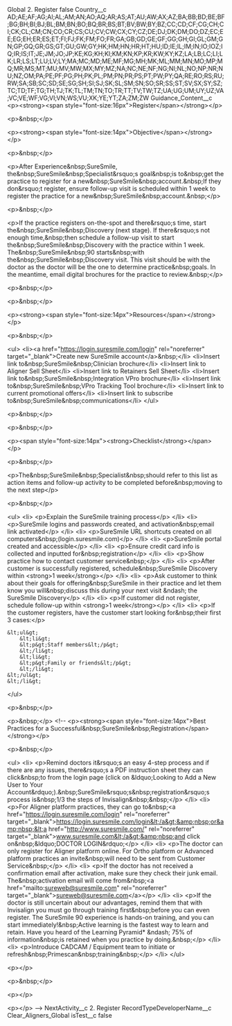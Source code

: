 <?xml version="1.0" encoding="UTF-8"?>
<CustomMetadata xmlns="http://soap.sforce.com/2006/04/metadata" xmlns:xsi="http://www.w3.org/2001/XMLSchema-instance" xmlns:xsd="http://www.w3.org/2001/XMLSchema">
    <label>Global 2. Register</label>
    <protected>false</protected>
    <values>
        <field>Country__c</field>
        <value xsi:type="xsd:string">AD;AE;AF;AG;AI;AL;AM;AN;AO;AQ;AR;AS;AT;AU;AW;AX;AZ;BA;BB;BD;BE;BF;BG;BH;BI;BJ;BL;BM;BN;BO;BQ;BR;BS;BT;BV;BW;BY;BZ;CC;CD;CF;CG;CH;CI;CK;CL;CM;CN;CO;CR;CS;CU;CV;CW;CX;CY;CZ;DE;DJ;DK;DM;DO;DZ;EC;EE;EG;EH;ER;ES;ET;FI;FJ;FK;FM;FO;FR;GA;GB;GD;GE;GF;GG;GH;GI;GL;GM;GN;GP;GQ;GR;GS;GT;GU;GW;GY;HK;HM;HN;HR;HT;HU;ID;IE;IL;IM;IN;IO;IOZ;IQ;IR;IS;IT;JE;JM;JO;JP;KE;KG;KH;KI;KM;KN;KP;KR;KW;KY;KZ;LA;LB;LC;LI;LK;LR;LS;LT;LU;LV;LY;MA;MC;MD;ME;MF;MG;MH;MK;ML;MM;MN;MO;MP;MQ;MR;MS;MT;MU;MV;MW;MX;MY;MZ;NA;NC;NE;NF;NG;NI;NL;NO;NP;NR;NU;NZ;OM;PA;PE;PF;PG;PH;PK;PL;PM;PN;PR;PS;PT;PW;PY;QA;RE;RO;RS;RU;RW;SA;SB;SC;SD;SE;SG;SH;SI;SJ;SK;SL;SM;SN;SO;SR;SS;ST;SV;SX;SY;SZ;TC;TD;TF;TG;TH;TJ;TK;TL;TM;TN;TO;TR;TT;TV;TW;TZ;UA;UG;UM;UY;UZ;VA;VC;VE;WF;VG;VI;VN;WS;VU;XK;YE;YT;ZA;ZM;ZW</value>
    </values>
    <values>
        <field>Guidance_Content__c</field>
        <value xsi:type="xsd:string">&lt;p&gt;&lt;strong&gt;&lt;span style=&quot;font-size:16px&quot;&gt;Register&lt;/span&gt;&lt;/strong&gt;​&lt;/p&gt;

&lt;p&gt;&amp;nbsp;&lt;/p&gt;

&lt;p&gt;&lt;strong&gt;&lt;span style=&quot;font-size:14px&quot;&gt;Objective&lt;/span&gt;&lt;/strong&gt;&lt;/p&gt;

&lt;p&gt;&amp;nbsp;&lt;/p&gt;

&lt;p&gt;After Experience&amp;nbsp;SureSmile, the&amp;nbsp;SureSmile&amp;nbsp;Specialist&amp;rsquo;s goal&amp;nbsp;is to&amp;nbsp;get the practice to register for a new&amp;nbsp;SureSmile&amp;nbsp;account.&amp;nbsp;If they don&amp;rsquo;t register, ensure follow-up visit is scheduled within 1 week to register the practice for a new&amp;nbsp;SureSmile&amp;nbsp;account.&amp;nbsp;​&lt;/p&gt;

&lt;p&gt;&amp;nbsp;&lt;/p&gt;

&lt;p&gt;If the practice registers on-the-spot and there&amp;rsquo;s time, start the&amp;nbsp;SureSmile&amp;nbsp;Discovery (next stage). If there&amp;rsquo;s not enough time,&amp;nbsp;then schedule a follow-up visit to start the&amp;nbsp;SureSmile&amp;nbsp;Discovery with the practice within 1 week. The&amp;nbsp;SureSmile&amp;nbsp;90 starts&amp;nbsp;with the&amp;nbsp;SureSmile&amp;nbsp;Discovery visit. This visit should be with the doctor as the doctor will be the one to determine practice&amp;nbsp;goals. In the meantime, email digital brochures for the practice to review.&amp;nbsp;​&lt;/p&gt;

&lt;p&gt;&amp;nbsp;&lt;/p&gt;

&lt;p&gt;&amp;nbsp;&lt;/p&gt;

&lt;p&gt;&lt;strong&gt;&lt;span style=&quot;font-size:14px&quot;&gt;Resources&lt;/span&gt;&lt;/strong&gt;​&lt;/p&gt;

&lt;p&gt;&amp;nbsp;&lt;/p&gt;

&lt;ul&gt;
	&lt;li&gt;&lt;a href=&quot;https://login.suresmile.com/login&quot; rel=&quot;noreferrer&quot; target=&quot;_blank&quot;&gt;Create new SureSmile account&lt;/a&gt;&amp;nbsp;​&lt;/li&gt;
	&lt;li&gt;Insert link to&amp;nbsp;SureSmile&amp;nbsp;Clinician brochure​&lt;/li&gt;
	&lt;li&gt;Insert link to Aligner Sell Sheet​&lt;/li&gt;
	&lt;li&gt;Insert link to Retainers Sell Sheet​&lt;/li&gt;
	&lt;li&gt;Insert link to&amp;nbsp;SureSmile&amp;nbsp;Integration VPro brochure​&lt;/li&gt;
	&lt;li&gt;Insert link to&amp;nbsp;SureSmile&amp;nbsp;VPro Tracking Tool brochure​&lt;/li&gt;
	&lt;li&gt;Insert link to current promotional offers​&lt;/li&gt;
	&lt;li&gt;Insert link to subscribe to&amp;nbsp;SureSmile&amp;nbsp;communications​&lt;/li&gt;
&lt;/ul&gt;

&lt;p&gt;&amp;nbsp;&lt;/p&gt;

&lt;p&gt;&amp;nbsp;&lt;/p&gt;

&lt;p&gt;&lt;span style=&quot;font-size:14px&quot;&gt;&lt;strong&gt;Checklist&lt;/strong&gt;&lt;/span&gt;&lt;/p&gt;

&lt;p&gt;&amp;nbsp;&lt;/p&gt;

&lt;p&gt;The&amp;nbsp;SureSmile&amp;nbsp;Specialist&amp;nbsp;should refer to this list as action items and follow-up activity to be completed before&amp;nbsp;moving to the next step​&lt;/p&gt;

&lt;p&gt;&amp;nbsp;&lt;/p&gt;

&lt;ul&gt;
	&lt;li&gt;
	&lt;p&gt;Explain the SureSmile training process​&lt;/p&gt;
	&lt;/li&gt;
	&lt;li&gt;
	&lt;p&gt;SureSmile logins and passwords created, and activation&amp;nbsp;email link activated​&lt;/p&gt;
	&lt;/li&gt;
	&lt;li&gt;
	&lt;p&gt;SureSmile URL shortcuts created on all computers&amp;nbsp;(login.suresmile.com)​&lt;/p&gt;
	&lt;/li&gt;
	&lt;li&gt;
	&lt;p&gt;SureSmile portal created and accessible​&lt;/p&gt;
	&lt;/li&gt;
	&lt;li&gt;
	&lt;p&gt;Ensure credit card info is collected and inputted for&amp;nbsp;registration​&lt;/p&gt;
	&lt;/li&gt;
	&lt;li&gt;
	&lt;p&gt;Show practice how to contact customer service&amp;nbsp;​&lt;/p&gt;
	&lt;/li&gt;
	&lt;li&gt;
	&lt;p&gt;After customer is successfully registered, schedule&amp;nbsp;SureSmile Discovery within &lt;strong&gt;1 week​&lt;/strong&gt;&lt;/p&gt;
	&lt;/li&gt;
	&lt;li&gt;
	&lt;p&gt;Ask customer to think about their goals for offering&amp;nbsp;SureSmile in their practice and let them know you will&amp;nbsp;discuss this during your next visit &amp;ndash; the SureSmile Discovery​&lt;/p&gt;
	&lt;/li&gt;
	&lt;li&gt;
	&lt;p&gt;If customer did not register, schedule follow-up within &lt;strong&gt;1 week​&lt;/strong&gt;&lt;/p&gt;
	&lt;/li&gt;
	&lt;li&gt;
	&lt;p&gt;If the customer registers, have the customer start looking for&amp;nbsp;their first 3 cases:​&lt;/p&gt;

	&lt;ul&gt;
		&lt;li&gt;
		&lt;p&gt;Staff members​&lt;/p&gt;
		&lt;/li&gt;
		&lt;li&gt;
		&lt;p&gt;Family or friends​&lt;/p&gt;
		&lt;/li&gt;
	&lt;/ul&gt;
	&lt;/li&gt;
&lt;/ul&gt;

&lt;p&gt;&amp;nbsp;&lt;/p&gt;

&lt;p&gt;&amp;nbsp;&lt;/p&gt;
&lt;!-- &lt;p&gt;&lt;strong&gt;&lt;span style=&quot;font-size:14px&quot;&gt;Best Practices for a Successful&amp;nbsp;SureSmile&amp;nbsp;Registration​​&lt;/span&gt;&lt;/strong&gt;&lt;/p&gt;

&lt;p&gt;&amp;nbsp;&lt;/p&gt;

&lt;ul&gt;
	&lt;li&gt;
	&lt;p&gt;Remind doctors it&amp;rsquo;s an easy 4-step process and if there are any issues, there&amp;rsquo;s a PDF instruction sheet they can click&amp;nbsp;to from the login page (click on &amp;ldquo;Looking to Add a New User to Your Account&amp;rdquo;).&amp;nbsp;SureSmile&amp;rsquo;s&amp;nbsp;registration&amp;rsquo;s process is&amp;nbsp;1/3 the steps of Invisalign&amp;nbsp;&amp;nbsp;​&lt;/p&gt;
	&lt;/li&gt;
	&lt;li&gt;
	&lt;p&gt;For Aligner platform practices, they can go to&amp;nbsp;&lt;a href=&quot;https://login.suresmile.com/login&quot; rel=&quot;noreferrer&quot; target=&quot;_blank&quot;&gt;https://login.suresmile.com/login&lt;/a&gt;&amp;nbsp;or&amp;nbsp;&lt;a href=&quot;http://www.suresmile.com/&quot; rel=&quot;noreferrer&quot; target=&quot;_blank&quot;&gt;www.suresmile.com&lt;/a&gt;&amp;nbsp;and click on&amp;nbsp;&amp;ldquo;DOCTOR LOGIN&amp;rdquo;​&lt;/p&gt;
	&lt;/li&gt;
	&lt;li&gt;
	&lt;p&gt;The doctor can only register for Aligner platform online. For Ortho platform or Advanced platform practices an invite&amp;nbsp;will need to be sent from Customer Service&amp;nbsp;​&lt;/p&gt;
	&lt;/li&gt;
	&lt;li&gt;
	&lt;p&gt;If the doctor has not received a confirmation email after activation, make sure they check their junk email. The&amp;nbsp;activation email will come from&amp;nbsp;&lt;a href=&quot;mailto:sureweb@suresmile.com&quot; rel=&quot;noreferrer&quot; target=&quot;_blank&quot;&gt;sureweb@suresmile.com&lt;/a&gt;​&lt;/p&gt;
	&lt;/li&gt;
	&lt;li&gt;
	&lt;p&gt;If the doctor is still uncertain about our advantages, remind them that with Invisalign you must go through training first&amp;nbsp;before you can even register. The SureSmile 90 experience is hands-on training, and you can start immediately!&amp;nbsp;Active learning is the fastest way to learn and retain. Have you heard of the Learning Pyramid* &amp;ndash; 75% of information&amp;nbsp;is retained when you practice by doing.&amp;nbsp;​&lt;/p&gt;
	&lt;/li&gt;
	&lt;li&gt;
	&lt;p&gt;Introduce CADCAM / Equipment team to initiate or refresh&amp;nbsp;Primescan&amp;nbsp;training&amp;nbsp;​&lt;/p&gt;
	&lt;/li&gt;
&lt;/ul&gt;

&lt;p&gt;​&lt;/p&gt;

&lt;p&gt;&amp;nbsp;​&lt;/p&gt;

&lt;p&gt;​&lt;/p&gt;

&lt;p&gt;​&lt;/p&gt; --&gt;</value>
    </values>
    <values>
        <field>NextActivity__c</field>
        <value xsi:type="xsd:string">2. Register</value>
    </values>
    <values>
        <field>RecordTypeDeveloperName__c</field>
        <value xsi:type="xsd:string">Clear_Aligners_Global</value>
    </values>
    <values>
        <field>isTest__c</field>
        <value xsi:type="xsd:boolean">false</value>
    </values>
</CustomMetadata>
